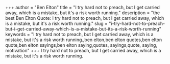 +++
author = "Ben Elton"
title = "I try hard not to preach, but I get carried away, which is a mistake, but it's a risk worth running."
description = "the best Ben Elton Quote: I try hard not to preach, but I get carried away, which is a mistake, but it's a risk worth running."
slug = "i-try-hard-not-to-preach-but-i-get-carried-away-which-is-a-mistake-but-its-a-risk-worth-running"
keywords = "I try hard not to preach, but I get carried away, which is a mistake, but it's a risk worth running.,ben elton,ben elton quotes,ben elton quote,ben elton sayings,ben elton saying,quotes, sayings,quote, saying, motivation"
+++
I try hard not to preach, but I get carried away, which is a mistake, but it's a risk worth running.
